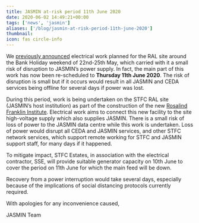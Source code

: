 ```yaml
---
title: JASMIN at-risk period 11th June 2020
date: 2020-06-02 14:49:21+00:00
tags: ['news', 'jasmin']
aliases: ['/blog/jasmin-at-risk-period-11th-june-2020']
thumbnail: 
icon: fas circle-info
---
```


We [previously announced](https://www.ceda.ac.uk/blog/jasmin-low-at-risk-period-22nd-25th-may-2020/) electrical work planned for the RAL site around the Bank Holiday weekend of 22nd-25th May, which carried with it a small risk of disruption to JASMIN’s power supply. In fact, the main part of this work has now been re-scheduled to **Thursday 11th June 2020**. The risk of disruption is small but if it occurs would result in all JASMIN and CEDA services being offline for several days if power was lost.  
   
During this period, work is being undertaken on the STFC RAL site (JASMIN’s host institution) as part of the construction of the new [Rosalind Franklin Institute](https://www.rfi.ac.uk/). Electrical work aims to connect this new facility to the site high-voltage supply which also supplies JASMIN. There is a small risk of loss of power to the JASMIN data centre while this work is undertaken. Loss of power would disrupt all CEDA and JASMIN services, and other STFC network services, which support remote working for STFC and JASMIN support staff, for many days if it happened.


To mitigate impact, STFC Estates, in association with the electrical contractor, SSE, will provide suitable generator capacity on 10th June to cover the period on 11th June for which the main feed will be down.


Recovery from a power interruption would take several days, especially because of the implications of social distancing protocols currently required.


With apologies for any inconvenience caused,


JASMIN Team


